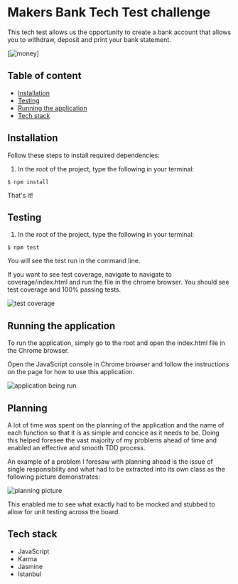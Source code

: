 # Makers Bank Tech Test challenge
This tech test allows us the opportunity to create a bank account that allows you to withdraw, deposit and print your bank statement.

[![money](https://cdn.sovereignman.com/wp-content/uploads/2016/06/cash-piles.png)]

## Table of content

- [Installation](#installation)
- [Testing](#testing)
- [Running the application](#running-the-application)
- [Tech stack](#tech-stack)

## Installation

Follow these steps to install required dependencies:

1) In the root of the project, type the following in your terminal:

```
$ npm install
```

That's it!

## Testing

1) In the root of the project, type the following in your terminal:

```
$ npm test
```
You will see the test run in the command line.

If you want to see test coverage, navigate to navigate to coverage/index.html and run the file in the chrome browser. You should see test coverage and 100% passing tests. 

![test coverage](https://github.com/Nimzyow/bank_tech_test/assets/test-coverage.png)

## Running the application

To run the application, simply go to the root and open the index.html file in the Chrome browser.

Open the JavaScript console in Chrome browser and follow the instructions on the page for how to use this application.

![application being run](https://github.com/Nimzyow/bank_tech_test/assets/app-overview.png)

## Planning

A lot of time was spent on the planning of the application and the name of each function so that it is as simple and concice as it needs to be. Doing this helped foresee the vast majority of my problems ahead of time and enabled an effective and smooth TDD process.

An example of a problem I foresaw with planning ahead is the issue of single responsibility and what had to be extracted into its own class as the following picture demonstrates:

![planning picture](https://github.com/Nimzyow/bank_tech_test/assets/bank_tech_test_plan.png)

This enabled me to see what exactly had to be mocked and stubbed to allow for unit testing across the board.

## Tech stack

- JavaScript
- Karma
- Jasmine
- Istanbul

